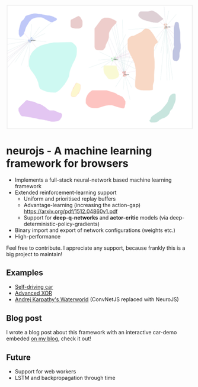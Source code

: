 ![](examples/cars/images/screenshot.png)

# neurojs - A machine learning framework for browsers
- Implements a full-stack neural-network based machine learning framework
- Extended reinforcement-learning support
	+ Uniform and prioritised replay buffers
	+ Advantage-learning (increasing the action-gap) https://arxiv.org/pdf/1512.04860v1.pdf
	+ Support for **deep-q-networks** and **actor-critic** models (via deep-deterministic-policy-gradients)
- Binary import and export of network configurations (weights etc.)
- High-performance

Feel free to contribute. I appreciate any support, because frankly this is a big project to maintain!

## Examples
- [Self-driving car](/examples/cars)
- [Advanced XOR](/examples/adv-xor)
- [Andrej Karpathy's Waterworld](/examples/waterworld) (ConvNetJS replaced with NeuroJS)

## Blog post
I wrote a blog post about this framework with an interactive car-demo embeded [on my blog](http://lab.janhuenermann.de/article/learning-to-drive#car-container), check it out!

## Future
- Support for web workers
- LSTM and backpropagation through time
